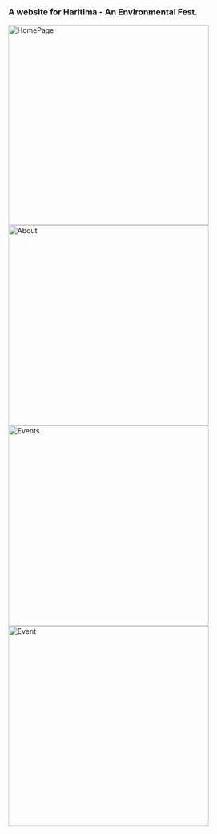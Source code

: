 ### A website for Haritima - An Environmental Fest.  
<img src="https://cloud.githubusercontent.com/assets/3167278/11914414/f6040b0c-a6a6-11e5-9327-dc3ea75868be.png" alt="HomePage" width="400px"/>
<img src="https://cloud.githubusercontent.com/assets/3167278/11914415/f802f3aa-a6a6-11e5-835b-964063a9ea55.png" alt="About" width="400px"/>
<img src="https://cloud.githubusercontent.com/assets/3167278/11914416/fa551c32-a6a6-11e5-9847-cb2f243f3684.png" alt="Events" width="400px"/>
<img src="https://cloud.githubusercontent.com/assets/3167278/11914417/fc004ba6-a6a6-11e5-820a-b5bcb0b5e74d.png" alt="Event" width="400px"/>
